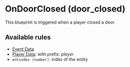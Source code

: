 # OnDoorClosed (door_closed)

This blueprint is triggered when a player closed a door.

## Available rules

- [Event Data](../rules/GlobalEventData.md)
- [Player Data](../rules/GlobalPlayerData.md): with prefix: *player*
- `entindex (number)`: index of the entity
 